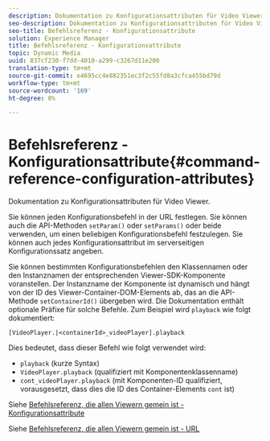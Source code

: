```yaml
---
description: Dokumentation zu Konfigurationsattributen für Video Viewer.
seo-description: Dokumentation zu Konfigurationsattributen für Video Viewer.
seo-title: Befehlsreferenz - Konfigurationsattribute
solution: Experience Manager
title: Befehlsreferenz - Konfigurationsattribute
topic: Dynamic Media
uuid: 837cf230-f7dd-4010-a299-c3267d11e200
translation-type: tm+mt
source-git-commit: e4695cc4e882351ec3f2c55fd8a3cfca455bd79d
workflow-type: tm+mt
source-wordcount: '169'
ht-degree: 0%

---
```



# Befehlsreferenz - Konfigurationsattribute{#command-reference-configuration-attributes}

Dokumentation zu Konfigurationsattributen für Video Viewer.

Sie können jeden Konfigurationsbefehl in der URL festlegen. Sie können auch die API-Methoden `setParam()` oder `setParams()` oder beide verwenden, um einen beliebigen Konfigurationsbefehl festzulegen. Sie können auch jedes Konfigurationsattribut im serverseitigen Konfigurationssatz angeben.

Sie können bestimmten Konfigurationsbefehlen den Klassennamen oder den Instanznamen der entsprechenden Viewer-SDK-Komponente voranstellen. Der Instanzname der Komponente ist dynamisch und hängt von der ID des Viewer-Container-DOM-Elements ab, das an die API-Methode `setContainerId()` übergeben wird. Die Dokumentation enthält optionale Präfixe für solche Befehle. Zum Beispiel wird `playback` wie folgt dokumentiert:

```
[VideoPlayer.|<containerId>_videoPlayer].playback
```

Dies bedeutet, dass dieser Befehl wie folgt verwendet wird:

* `playback` (kurze Syntax)
* `VideoPlayer.playback` (qualifiziert mit Komponentenklassenname)
* `cont_videoPlayer.playback` (mit Komponenten-ID qualifiziert, vorausgesetzt, dass dies die ID des Container-Elements  `cont` ist)

Siehe [Befehlsreferenz, die allen Viewern gemein ist - Konfigurationsattribute](../../../r-html5-viewer-20-cmdref-configattrib/r-html5-viewer-20-cmdref-configattrib.md#concept-850e0f2c49b949deb7cfbfd330d329bd)

Siehe [Befehlsreferenz, die allen Viewern gemein ist - URL](../../../c-html5-viewer-20-cmdref-url/c-html5-viewer-20-cmdref-url.md#concept-9b337f349b7b406b8c33c7ee96b3e226)
